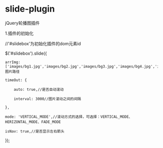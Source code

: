 # slide-plugin
jQuery轮播图插件 

1.插件的初始化

//'#slidebox'为初始化插件的dom元素id

  $('#slidebox').slide({
  
	arrImg:['images/bg1.jpg','images/bg2.jpg','images/bg3.jpg','images/bg4.jpg','images/1.png'],//图片路径
	
	timeOut: {
	
		auto: true,//是否自动滚动
		
		interval: 3000//图片滚动之间的间隔
		
	},
	
	mode: 'VERTICAL_MODE',//滚动方式的选择，可选择：VERTICAL_MODE、HERIZONTAL_MODE、FADE_MODE
	
	isNav: true,//是否显示左右箭头
	
});
